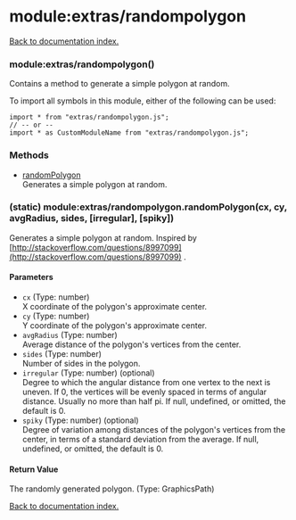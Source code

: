 # module:extras/randompolygon

[Back to documentation index.](index.md)

<a name='extras_randompolygon'></a>
### module:extras/randompolygon()

Contains a method to generate a simple polygon at random.

To import all symbols in this module, either of the following can be used:

    import * from "extras/randompolygon.js";
    // -- or --
    import * as CustomModuleName from "extras/randompolygon.js";

### Methods

* [randomPolygon](#extras_randompolygon.randomPolygon)<br>Generates a simple polygon at random.

<a name='extras_randompolygon.randomPolygon'></a>
### (static) module:extras/randompolygon.randomPolygon(cx, cy, avgRadius, sides, [irregular], [spiky])

Generates a simple polygon at random.
Inspired by [http://stackoverflow.com/questions/8997099](http://stackoverflow.com/questions/8997099) .

#### Parameters

* `cx` (Type: number)<br>X coordinate of the polygon's approximate center.
* `cy` (Type: number)<br>Y coordinate of the polygon's approximate center.
* `avgRadius` (Type: number)<br>Average distance of the polygon's vertices from the center.
* `sides` (Type: number)<br>Number of sides in the polygon.
* `irregular` (Type: number) (optional)<br>Degree to which the angular distance from one vertex to the next is uneven. If 0, the vertices will be evenly spaced in terms of angular distance. Usually no more than half pi. If null, undefined, or omitted, the default is 0.
* `spiky` (Type: number) (optional)<br>Degree of variation among distances of the polygon's vertices from the center, in terms of a standard deviation from the average. If null, undefined, or omitted, the default is 0.

#### Return Value

The randomly generated polygon. (Type: GraphicsPath)

[Back to documentation index.](index.md)

